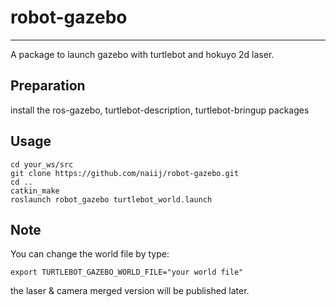 # robot-gazebo
---
A package to launch gazebo with turtlebot and hokuyo 2d laser.
## Preparation
install the ros-gazebo, turtlebot-description, turtlebot-bringup packages


## Usage
```
cd your_ws/src
git clone https://github.com/naiij/robot-gazebo.git
cd ..
catkin_make
roslaunch robot_gazebo turtlebot_world.launch
```

## Note
You can change the world file by type:  
```
export TURTLEBOT_GAZEBO_WORLD_FILE="your world file"
```
the laser & camera merged version will be published later.  
